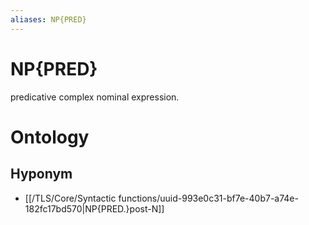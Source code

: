 ```yaml
---
aliases: NP{PRED}
---
```

# NP{PRED}

predicative complex nominal expression.
# Ontology

## Hyponym
- [[/TLS/Core/Syntactic functions/uuid-993e0c31-bf7e-40b7-a74e-182fc17bd570|NP{PRED.}post-N]]